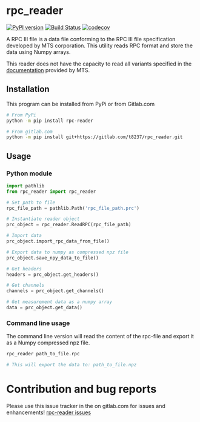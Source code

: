 # rpc_reader

[![PyPI version](https://img.shields.io/pypi/v/rpc-reader.svg?maxAge=2591000)](https://pypi.org/project/rpc-reader/)
[![Build Status](https://gitlab.com/t8237/rpc_reader/badges/master/pipeline.svg)](https://travis-ci.com/hadim/read-roi)
[![codecov](https://gitlab.com/t8237/rpc_reader/badges/master/coverage.svg)](https://codecov.io/gh/hadim/read-roi)


A RPC III file is a data file conforming to the RPC III file specification developed by MTS corporation. This utility reads RPC format and store the data using Numpy arrays. 

This reader does not have the capacity to read all variants specified in the [documentation](https://corp.mts.com/cs/groups/public/documents/library/mts_007569.pdf) provided by MTS.

## Installation
This program can be installed from PyPi or from Gitlab.com
```bash
# From PyPi
python -m pip install rpc-reader  

# From gitlab.com
python -m pip install git+https://gitlab.com/t8237/rpc_reader.git
```


## Usage
### Python module

```python
import pathlib
from rpc_reader import rpc_reader

# Set path to file
rpc_file_path = pathlib.Path('rpc_file_path.prc')

# Instantiate reader object
prc_object = rpc_reader.ReadRPC(rpc_file_path)

# Import data
prc_object.import_rpc_data_from_file()

# Export data to numpy as compressed npz file
prc_object.save_npy_data_to_file()

# Get headers
headers = prc_object.get_headers()

# Get channels
channels = prc_object.get_channels()

# Get measurement data as a numpy array
data = prc_object.get_data()
```

### Command line usage
The command line version will read the content of the rpc-file and export it as a Numpy compressed npz file.

```bash
rpc_reader path_to_file.rpc

# This will export the data to: path_to_file.npz
```

# Contribution and bug reports
Please use this issue tracker in the on gitlab.com for issues and enhancements!
[rpc-reader issues](https://gitlab.com/t8237/rpc_reader/-/issues)  
